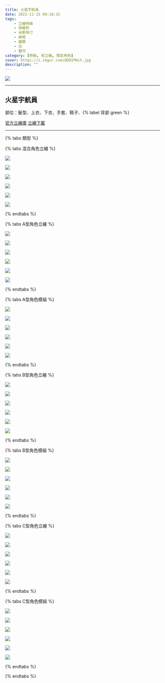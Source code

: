 ```yaml
---
title: 火星宇航員
date: 2022-11-15 09:10:31
tags:
    - 立繪時裝
    - 徐維莉
    - 米斯特汀
    - 納塔
    - 露娜
    - 白
    - 銀河
category: [時裝, 有立繪, 限定角色]
cover: https://i.imgur.com/QDOIPWih.jpg
description: ""
---
```


![](https://i.imgur.com/QDOIPWih.jpg)

---
## 火星宇航員


部位：髮型、上衣、下衣、手套、鞋子、{% label 背部 green %}


[官方立繪庫](https://closers.nexon.com/Pds/FanSiteKit)
[立繪下載](https://closers.vod.nexoncdn.co.kr/site/fansitekit/Closers_FansiteKit_Spacewalk_ver20201022_vya500.zip)


---
{% tabs 類型 %}
<!-- tab <font color=#6495ED><b>混合立繪</b></font>-->
{% tabs 混合角色立繪 %}
<!-- tab 徐維莉(Yuri)-->
[![](https://i.imgur.com/4PQ16HHh.jpg)](https://i.imgur.com/4PQ16HH.jpg)
<!-- endtab -->
<!-- tab 米斯特汀(Tein)-->
[![](https://i.imgur.com/Imr386nh.jpg)](https://i.imgur.com/Imr386n.jpg)
<!-- endtab -->
<!-- tab 納塔(Nata)-->
[![](https://i.imgur.com/F1BVSj5h.jpg)](https://i.imgur.com/F1BVSj5.jpg)
<!-- endtab -->
<!-- tab 露娜(Luna)-->
[![](https://i.imgur.com/4KqVf8Rh.jpg)](https://i.imgur.com/4KqVf8R.jpg)
<!-- endtab -->
<!-- tab 白(Bai)-->
[![](https://i.imgur.com/y9eauZsh.jpg)](https://i.imgur.com/y9eauZs.jpg)
<!-- endtab -->
<!-- tab 銀河(Eunha)-->
[![](https://i.imgur.com/dVN4K7qh.jpg)](https://i.imgur.com/dVN4K7q.jpg)
<!-- endtab -->
{% endtabs %}
<!-- endtab -->

<!-- tab <font color=#DE3163><b>立繪A型</b></font>-->
{% tabs A型角色立繪 %}
<!-- tab 徐維莉(Yuri)-->
[![](https://i.imgur.com/tQQbkDMh.jpg)](https://i.imgur.com/tQQbkDM.jpg)
<!-- endtab -->
<!-- tab 米斯特汀(Tein)-->
[![](https://i.imgur.com/s53Cxm5h.jpg)](https://i.imgur.com/s53Cxm5.jpg)
<!-- endtab -->
<!-- tab 納塔(Nata)-->
[![](https://i.imgur.com/r0sxCh5h.jpg)](https://i.imgur.com/r0sxCh5.jpg)
<!-- endtab -->
<!-- tab 露娜(Luna)-->
[![](https://i.imgur.com/demLZBNh.jpg)](https://i.imgur.com/demLZBN.jpg)
<!-- endtab -->
<!-- tab 白(Bai)-->
[![](https://i.imgur.com/cHW2cyOh.jpg)](https://i.imgur.com/cHW2cyO.jpg)
<!-- endtab -->
<!-- tab 銀河(Eunha)-->
[![](https://i.imgur.com/4EtNiw9h.jpg)](https://i.imgur.com/4EtNiw9.jpg)
<!-- endtab -->
{% endtabs %}
<!-- endtab -->

<!-- tab 模組A型-->
{% tabs A型角色模組 %}
<!-- tab 徐維莉(Yuri)-->
[![](https://i.imgur.com/TRq0rthh.png)](https://i.imgur.com/TRq0rth.png)
<!-- endtab -->
<!-- tab 米斯特汀(Tein)-->
[![](https://i.imgur.com/dXRskh1h.png)](https://i.imgur.com/dXRskh1.png)
<!-- endtab -->
<!-- tab 納塔(Nata)-->
[![](https://i.imgur.com/eNl1D9dh.png)](https://i.imgur.com/eNl1D9d.png)
<!-- endtab -->
<!-- tab 露娜(Luna)-->
[![](https://i.imgur.com/glLT3Exh.png)](https://i.imgur.com/glLT3Ex.png)
<!-- endtab -->
<!-- tab 白(Bai)-->
[![](https://i.imgur.com/5J5Awpm.png)](https://i.imgur.com/5J5Awpm.png)
<!-- endtab -->
<!-- tab 銀河(Eunha)-->
[![](https://i.imgur.com/fm4Gr8Vh.png)](https://i.imgur.com/fm4Gr8V.png)
<!-- endtab -->
{% endtabs %}
<!-- endtab -->

<!-- tab <font color=#DE3163><b>立繪B型</b></font>-->
{% tabs B型角色立繪 %}
<!-- tab 徐維莉(Yuri)-->
[![](https://i.imgur.com/iVu0R4Kh.jpg)](https://i.imgur.com/iVu0R4K.jpg)
<!-- endtab -->
<!-- tab 米斯特汀(Tein)-->
[![](https://i.imgur.com/OnfNsCPh.jpg)](https://i.imgur.com/OnfNsCP.jpg)
<!-- endtab -->
<!-- tab 納塔(Nata)-->
[![](https://i.imgur.com/WRgdf7hh.jpg)](https://i.imgur.com/WRgdf7h.jpg)
<!-- endtab -->
<!-- tab 露娜(Luna)-->
[![](https://i.imgur.com/v5vnKWnh.jpg)](https://i.imgur.com/v5vnKWn.jpg)
<!-- endtab -->
<!-- tab 白(Bai)-->
[![](https://i.imgur.com/xwX52FBh.jpg)](https://i.imgur.com/xwX52FB.jpg)
<!-- endtab -->
<!-- tab 銀河(Eunha)-->
[![](https://i.imgur.com/KLfVOrMh.jpg)](https://i.imgur.com/KLfVOrM.jpg)
<!-- endtab -->
{% endtabs %}
<!-- endtab -->

<!-- tab 模組B型-->
{% tabs B型角色模組 %}
<!-- tab 徐維莉(Yuri)-->
[![](https://i.imgur.com/JXVQ1fzh.png)](https://i.imgur.com/JXVQ1fz.png)
<!-- endtab -->
<!-- tab 米斯特汀(Tein)-->
[![](https://i.imgur.com/McRIuPwh.png)](https://i.imgur.com/McRIuPw.png)
<!-- endtab -->
<!-- tab 納塔(Nata)-->
[![](https://i.imgur.com/Q1qZRdfh.png)](https://i.imgur.com/Q1qZRdf.png)
<!-- endtab -->
<!-- tab 露娜(Luna)-->
[![](https://i.imgur.com/2lAq4QBh.png)](https://i.imgur.com/2lAq4QB.png)
<!-- endtab -->
<!-- tab 白(Bai)-->
[![](https://i.imgur.com/5VNDbXQ.png)](https://i.imgur.com/5VNDbXQ.png)
<!-- endtab -->
<!-- tab 銀河(Eunha)-->
[![](https://i.imgur.com/zjnqreF.png)](https://i.imgur.com/zjnqreF.png)
<!-- endtab -->
{% endtabs %}
<!-- endtab -->

<!-- tab <font color=#DE3163><b>立繪C型</b></font>-->
{% tabs C型角色立繪 %}
<!-- tab 徐維莉(Yuri)-->
[![](https://i.imgur.com/2sfezn7h.jpg)](https://i.imgur.com/2sfezn7.jpg)
<!-- endtab -->
<!-- tab 米斯特汀(Tein)-->
[![](https://i.imgur.com/owpnpDeh.jpg)](https://i.imgur.com/owpnpDe.jpg)
<!-- endtab -->
<!-- tab 納塔(Nata)-->
[![](https://i.imgur.com/lcQ0TPAh.jpg)](https://i.imgur.com/lcQ0TPA.jpg)
<!-- endtab -->
<!-- tab 露娜(Luna)-->
[![](https://i.imgur.com/JDEQuzch.jpg)](https://i.imgur.com/JDEQuzc.jpg)
<!-- endtab -->
<!-- tab 白(Bai)-->
[![](https://i.imgur.com/v060QRVh.jpg)](https://i.imgur.com/v060QRV.jpg)
<!-- endtab -->
<!-- tab 銀河(Eunha)-->
[![](https://i.imgur.com/WuqAQerh.jpg)](https://i.imgur.com/WuqAQer.jpg)
<!-- endtab -->
{% endtabs %}
<!-- endtab -->

<!-- tab 模組C型-->
{% tabs C型角色模組 %}
<!-- tab 徐維莉(Yuri)-->
[![](https://i.imgur.com/MPbBzvqh.png)](https://i.imgur.com/MPbBzvq.png)
<!-- endtab -->
<!-- tab 米斯特汀(Tein)-->
[![](https://i.imgur.com/FvVJx63h.png)](https://i.imgur.com/FvVJx63.png)
<!-- endtab -->
<!-- tab 納塔(Nata)-->
[![](https://i.imgur.com/pvRUJDmh.png)](https://i.imgur.com/pvRUJDm.png)
<!-- endtab -->
<!-- tab 露娜(Luna)-->
[![](https://i.imgur.com/ppQo11Sh.png)](https://i.imgur.com/ppQo11S.png)
<!-- endtab -->
<!-- tab 白(Bai)-->
[![](https://i.imgur.com/EWkrXYm.png)](https://i.imgur.com/EWkrXYm.png)
<!-- endtab -->
<!-- tab 銀河(Eunha)-->
[![](https://i.imgur.com/JNUWzXE.png)](https://i.imgur.com/JNUWzXE.png)
<!-- endtab -->
{% endtabs %}
<!-- endtab -->

{% endtabs %}
